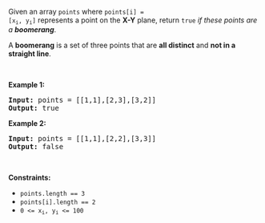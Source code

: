 Given an array `` points `` where <code>points[i] = [x<sub>i</sub>, y<sub>i</sub>]</code> represents a point on the __X-Y__ plane, return `` true `` _if these points are a __boomerang___.

A __boomerang__ is a set of three points that are __all distinct__ and __not in a straight line__.

&nbsp;

__Example 1:__

<pre><strong>Input:</strong> points = [[1,1],[2,3],[3,2]]
<strong>Output:</strong> true
</pre>

__Example 2:__

<pre><strong>Input:</strong> points = [[1,1],[2,2],[3,3]]
<strong>Output:</strong> false
</pre>

&nbsp;

__Constraints:__

*   `` points.length == 3 ``
*   `` points[i].length == 2 ``
*   <code>0 &lt;= x<sub>i</sub>, y<sub>i</sub> &lt;= 100</code>